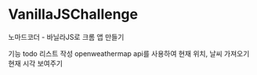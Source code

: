 # VanillaJSChallenge
노마드코더 - 바닐라JS로 크롬 앱 만들기

기능
todo 리스트 작성
openweathermap api를 사용하여 현재 위치, 날씨 가져오기
현재 시각 보여주기

